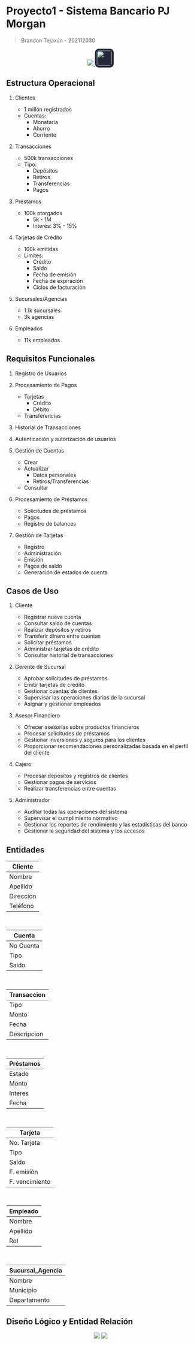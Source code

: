 # **Proyecto1 - Sistema Bancario PJ Morgan**

> Brandon Tejaxún - 202112030

<div align="center" style="display:flex;justify-content:center;gap:20px">
 <a href="https://skillicons.dev">
    <img src="https://skillicons.dev/icons?i=git" />
    <img src="https://www.svgrepo.com/show/448245/oracle.svg" style="background-color: #242938;border-radius:10px;padding:5px;" width="40" />
  </a>
</div>

## **Estructura Operacional**

1. Clientes
    * 1 millón registrados
    * Cuentas:
        * Monetaria
        * Ahorro
        * Corriente

2. Transacciones
    * 500k transacciones
    * Tipo:
        * Depósitos
        * Retiros
        * Transferencias
        * Pagos

3. Préstamos
    * 100k otorgados
        * 5k - 1M
        * Interés: 3% - 15%

4. Tarjetas de Crédito
    * 100k emitidas
    * Límites:
        * Crédito
        * Saldo
        * Fecha de emisión
        * Fecha de expiración
        * Ciclos de facturación

5. Sucursales/Agencias
    * 1.1k sucursales
    * 3k agencias

6. Empleados
    * 11k empleados

## **Requisitos Funcionales**

1. Registro de Usuarios

2. Procesamiento de Pagos
    * Tarjetas
        * Crédito
        * Débito
    * Transferencias

3. Historial de Transacciones

4. Autenticación y autorización de usuarios

5.  Gestión de Cuentas
    * Crear
    * Actualizar
        * Datos personales
        * Retiros/Transferencias
    * Consultar

6. Procesamiento de Préstamos
    * Solicitudes de préstamos
    * Pagos
    * Registro de balances

7. Gestión de Tarjetas
    * Registro
    * Administración
    * Emisión
    * Pagos de saldo
    * Generación de estados de cuenta

## **Casos de Uso**

1. Cliente
    * Registrar nueva cuenta
    * Consultar saldo de cuentas
    * Realizar depósitos y retiros
    * Transferir dinero entre cuentas
    * Solicitar préstamos
    * Administrar tarjetas de crédito
    * Consultar historial de transacciones

2. Gerente de Sucursal
    * Aprobar solicitudes de préstamos
    * Emitir tarjetas de crédito
    * Gestionar cuentas de clientes
    * Supervisar las operaciones diarias de la sucursal
    * Asignar y gestionar empleados

3. Asesor Financiero
    * Ofrecer asesorias sobre productos financieros
    * Procesar solicitudes de préstamos
    * Gestionar inversiones y seguros para los clientes
    * Proporcionar recomendaciones personalizadas basada en el perfil del cliente

4. Cajero
    * Procesar depósitos y registros de clientes
    * Gestionar pagos de servicios
    * Realizar transferencias entre cuentas

5. Administrador
    * Auditar todas las operaciones del sistema
    * Supervisar el cumplimiento normativo
    * Gestionar los reportes de rendimiento y las estadísticas del banco
    * Gestionar la seguridad del sistema y los accesos

## **Entidades**

| Cliente   |
| -         |
| Nombre    |
| Apellido  |
| Dirección |
| Teléfono  |

<br>

| Cuenta    |
| -         |
| No Cuenta |
| Tipo      |
| Saldo     |

<br>

| Transaccion |
| -           |
| Tipo        |
| Monto       |
| Fecha       |
| Descripcion |

<br>

| Préstamos   |
| -           |
| Estado      |
| Monto       |
| Interes     |
| Fecha       |

<br>

| Tarjeta        |
| -              |
| No. Tarjeta    |
| Tipo           |
| Saldo          |
| F. emisión     |
| F. vencimiento |

<br>

| Empleado       |
| -              |
| Nombre         |
| Apellido       |
| Rol            |

<br>

| Sucursal_Agencia |
| -                |
| Nombre           |
| Municipio        |
| Departamento     |

## **Diseño Lógico y Entidad Relación**

<div align="center">
    <img src="Img/img1.png">
    <img src="Img/img2.png">
</div>